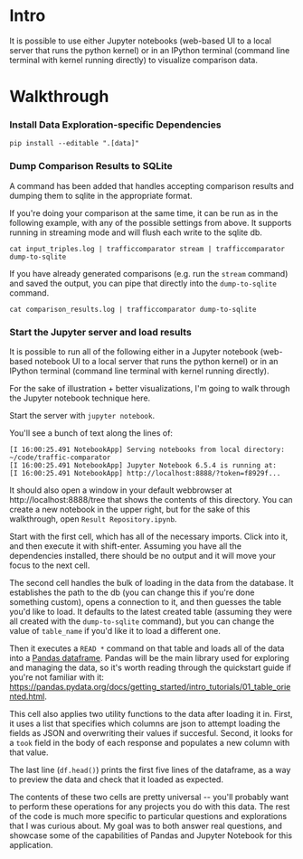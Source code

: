 # Intro

It is possible to use either Jupyter notebooks (web-based UI to a local server that runs the python kernel) or in an IPython terminal (command line terminal with kernel running directly) to visualize comparison data.

# Walkthrough

### Install Data Exploration-specific Dependencies

```
pip install --editable ".[data]"
```

### Dump Comparison Results to SQLite

A command has been added that handles accepting comparison results and dumping them to sqlite in the appropriate format.

If you're doing your comparison at the same time, it can be run as in the following example, with any of the possible settings from above. It supports running in streaming mode and will flush each write to the sqlite db.

```
cat input_triples.log | trafficcomparator stream | trafficcomparator dump-to-sqlite
```

If you have already generated comparisons (e.g. run the `stream` command) and saved the output, you can pipe that directly into the `dump-to-sqlite` command.

```
cat comparison_results.log | trafficcomparator dump-to-sqlite
```

### Start the Jupyter server and load results
It is possible to run all of the following either in a Jupyter notebook (web-based notebook UI to a local server that runs the python kernel) or in an IPython terminal (command line terminal with kernel running directly).

For the sake of illustration + better visualizations, I'm going to walk through the Jupyter notebook technique here.

Start the server with `jupyter notebook`.

You'll see a bunch of text along the lines of:
```
[I 16:00:25.491 NotebookApp] Serving notebooks from local directory: ~/code/traffic-comparator
[I 16:00:25.491 NotebookApp] Jupyter Notebook 6.5.4 is running at:
[I 16:00:25.491 NotebookApp] http://localhost:8888/?token=f8929f...
```

It should also open a window in your default webbrowser at http://localhost:8888/tree that shows the contents of this directory. You can create a new notebook in the upper right, but for the sake of this walkthrough, open `Result Repository.ipynb`.

Start with the first cell, which has all of the necessary imports. Click into it, and then execute it with shift-enter. Assuming you have all the dependencies installed, there should be no output and it will move your focus to the next cell.

The second cell handles the bulk of loading in the data from the database.
It establishes the path to the db (you can change this if you're done something custom), opens a connection to it, and then guesses the table you'd like to load. It defaults to the latest created table (assuming they were all created with the `dump-to-sqlite` command), but you can change the value of `table_name` if you'd like it to load a different one.

Then it executes a `READ *` command on that table and loads all of the data into a [Pandas dataframe](https://pandas.pydata.org/docs/reference/api/pandas.DataFrame.html). Pandas will be the main library used for exploring and managing the data, so it's worth reading through the quickstart guide if you're not familiar with it: https://pandas.pydata.org/docs/getting_started/intro_tutorials/01_table_oriented.html.

This cell also applies two utility functions to the data after loading it in. First, it uses a list that specifies which columns are json to attempt loading the fields as JSON and overwriting their values if succesful. Second, it looks for a `took` field in the body of each response and populates a new column with that value.

The last line (`df.head()`) prints the first five lines of the dataframe, as a way to preview the data and check that it loaded as expected.

The contents of these two cells are pretty universal -- you'll probably want to perform these operations for any projects you do with this data.
The rest of the code is much more specific to particular questions and explorations that I was curious about. My goal was to both answer real questions, and showcase some of the capabilities of Pandas and Jupyter Notebook for this application.

